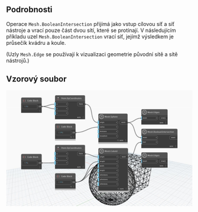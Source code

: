 ## Podrobnosti
Operace `Mesh.BooleanIntersection` přijímá jako vstup cílovou síť a síť nástroje a vrací pouze část dvou sítí, které se protínají. V následujícím příkladu uzel `Mesh.BooleanIntersection` vrací síť, jejímž výsledkem je průsečík kvádru a koule.

(Uzly `Mesh.Edge` se používají k vizualizaci geometrie původní sítě a sítě nástrojů.)

## Vzorový soubor

![Example](./Autodesk.DesignScript.Geometry.Mesh.BooleanIntersection_img.jpg)
